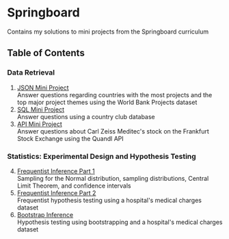 # Springboard

Contains my solutions to mini projects from the Springboard curriculum

## Table of Contents

### Data Retrieval

1. [JSON Mini Project](https://github.com/jennyrhee/springboard/tree/master/json_mini_project)  
Answer questions regarding countries with the most projects and the top major project themes using the World Bank Projects dataset
2. [SQL Mini Project](https://github.com/jennyrhee/springboard/blob/master/sql_miniproject/sql_project.sql)  
Answer questions using a country club database
3. [API Mini Project](https://github.com/jennyrhee/springboard/blob/master/api_miniproject/api_data_wrangling_mini_project.ipynb)  
Answer questions about Carl Zeiss Meditec's stock on the Frankfurt Stock Exchange using the Quandl API

### Statistics: Experimental Design and Hypothesis Testing

4. [Frequentist Inference Part 1](https://github.com/jennyrhee/springboard/blob/master/frequentist_inference/frequentist_inference_1a.ipynb)  
   Sampling for the Normal distribution, sampling distributions, Central Limit Theorem, and confidence intervals
5. [Frequentist Inference Part 2](https://github.com/jennyrhee/springboard/blob/master/frequentist_inference/frequentist_inference_1b.ipynb)  
   Frequentist hypothesis testing using a hospital's medical charges dataset
6. [Bootstrap Inference](https://github.com/jennyrhee/springboard/blob/master/bootstrap_inference/bootstrap_inference.ipynb)  
   Hypothesis testing using bootstrapping and a hospital's medical charges dataset
